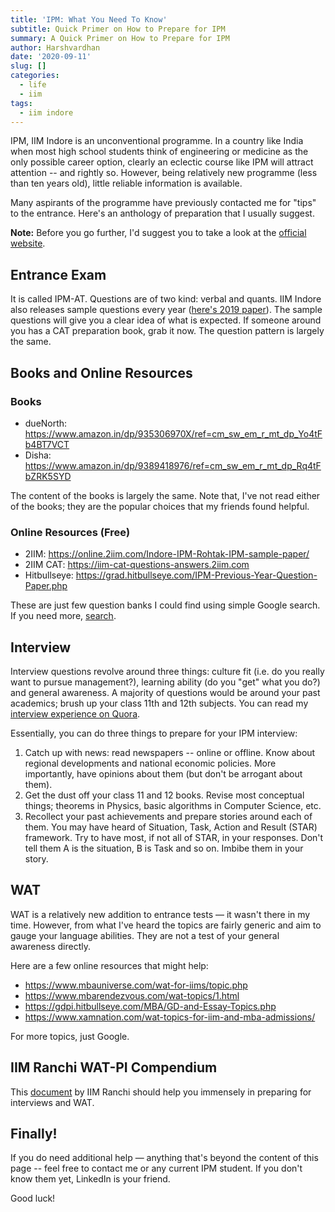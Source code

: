 ```yaml
---
title: 'IPM: What You Need To Know'
subtitle: Quick Primer on How to Prepare for IPM
summary: A Quick Primer on How to Prepare for IPM
author: Harshvardhan
date: '2020-09-11'
slug: []
categories:
  - life
  - iim
tags:
  - iim indore
---
```


IPM, IIM Indore is an unconventional programme. In a country like India when most high school students think of engineering or medicine as the only possible career option, clearly an eclectic course like IPM will attract attention -- and rightly so. However, being relatively new programme (less than ten years old), little reliable information is available.

Many aspirants of the programme have previously contacted me for "tips" to the entrance. Here's an anthology of preparation that I usually suggest.

**Note:** Before you go further, I'd suggest you to take a look at the [official website](https://www.iimidr.ac.in/academic-programmes/five-year-integrated-programme-in-management-ipm/ipm-admissions-details/).

## Entrance Exam

It is called IPM-AT. Questions are of two kind: verbal and quants. IIM Indore also releases sample questions every year ([here's 2019 paper](https://www.iimidr.ac.in/wp-content/uploads/IPM-AT-2019-Question-Paper.pdf)). The sample questions will give you a clear idea of what is expected. If someone around you has a CAT preparation book, grab it now. The question pattern is largely the same.

## Books and Online Resources

### Books

-   dueNorth: <https://www.amazon.in/dp/935306970X/ref=cm_sw_em_r_mt_dp_Yo4tFb4BT7VCT>
-   Disha: <https://www.amazon.in/dp/9389418976/ref=cm_sw_em_r_mt_dp_Rq4tFbZRK5SYD>

The content of the books is largely the same. Note that, I've not read either of the books; they are the popular choices that my friends found helpful.

### Online Resources (Free)

-   2IIM: <https://online.2iim.com/Indore-IPM-Rohtak-IPM-sample-paper/>
-   2IIM CAT: <https://iim-cat-questions-answers.2iim.com>
-   Hitbullseye: <https://grad.hitbullseye.com/IPM-Previous-Year-Question-Paper.php>

These are just few question banks I could find using simple Google search. If you need more, [search](https://www.google.com/search?client=safari&rls=en&q=ipm+practice+questions&ie=UTF-8&oe=UTF-8).

## Interview

Interview questions revolve around three things: culture fit (i.e. do you really want to pursue management?), learning ability (do you "get" what you do?) and general awareness. A majority of questions would be around your past academics; brush up your class 11th and 12th subjects. You can read my [interview experience on Quora](https://www.quora.com/What-questions-can-be-expected-in-an-IIM-Indore-IPM-interview/answer/Harshvardhan-50).

Essentially, you can do three things to prepare for your IPM interview:

1.  Catch up with news: read newspapers -- online or offline. Know about regional developments and national economic policies. More importantly, have opinions about them (but don't be arrogant about them).
2.  Get the dust off your class 11 and 12 books. Revise most conceptual things; theorems in Physics, basic algorithms in Computer Science, etc.
3.  Recollect your past achievements and prepare stories around each of them. You may have heard of Situation, Task, Action and Result (STAR) framework. Try to have most, if not all of STAR, in your responses. Don't tell them A is the situation, B is Task and so on. Imbibe them in your story.

## WAT

WAT is a relatively new addition to entrance tests — it wasn't there in my time. However, from what I've heard the topics are fairly generic and aim to gauge your language abilities. They are not a test of your general awareness directly.

Here are a few online resources that might help: 

* https://www.mbauniverse.com/wat-for-iims/topic.php
* https://www.mbarendezvous.com/wat-topics/1.html
* https://gdpi.hitbullseye.com/MBA/GD-and-Essay-Topics.php
* https://www.xamnation.com/wat-topics-for-iim-and-mba-admissions/

For more topics, just Google.

## IIM Ranchi WAT-PI Compendium

This [document](https://drive.google.com/file/d/1j2MRyRPMj01sawYAvVen9nk9tYa4dsqo/view) by IIM Ranchi should help you immensely in preparing for interviews and WAT.

## Finally!

If you do need additional help — anything that's beyond the content of this page -- feel free to contact me or any current IPM student. If you don't know them yet, LinkedIn is your friend.

Good luck!
